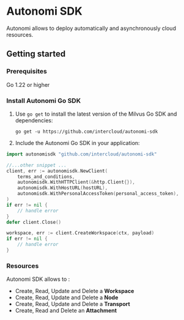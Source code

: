 # Autonomi SDK

Autonomi allows to deploy automatically and asynchronously cloud resources.

## Getting started

### Prerequisites

Go 1.22 or higher

### Install Autonomi Go SDK

1. Use `go get` to install the latest version of the Milvus Go SDK and dependencies:

   ```shell
   go get -u https://github.com/intercloud/autonomi-sdk
   ```

2. Include the Autonomi Go SDK in your application:

```go
import autonomisdk "github.com/intercloud/autonomi-sdk"

//...other snippet ...
client, err := autonomisdk.NewClient(
    terms_and_conditions,
    autonomisdk.WithHTTPClient(&http.Client{}),
    autonomisdk.WithHostURL(hostURL),
    autonomisdk.WithPersonalAccessToken(personal_access_token),
)
if err != nil {
    // handle error
}
defer client.Close()

workspace, err := client.CreateWorkspace(ctx, payload)
if err != nil {
    // handle error
}
```

### Resources

Autonomi SDK allows to :

- Create, Read, Update and Delete a **Workspace**
- Create, Read, Update and Delete a **Node**
- Create, Read, Update and Delete a **Transport**
- Create, Read and Delete an **Attachment**